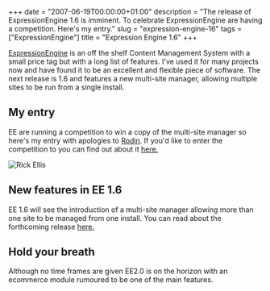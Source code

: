 +++
date = "2007-06-19T00:00:00+01:00"
description = "The release of ExpressionEngine 1.6 is imminent. To celebrate ExpressionEngine are having a competition. Here's my entry."
slug = "expression-engine-16"
tags = ["ExpressionEngine"]
title = "Expression Engine 1.6"
+++

[ExpressionEngine][1] is an off the shelf Content Management System with a small
price tag but with a long list of features. I've used it for many projects now
and have found it to be an excellent and flexible piece of software. The next
release is 1.6 and features a new multi-site manager, allowing multiple sites to
be run from a single install.

## My entry

EE are running a competition to win a copy of the multi-site manager so here's
my entry with apologies to [Rodin][2]. If you'd like to enter the competition to
you can find out about it [here.][3]

![Rick Ellis][4]

## New features in EE 1.6

EE 1.6 will see the introduction of a multi-site manager allowing more than one
site to be managed from one install. You can read about the forthcoming release
[here.][3]

## Hold your breath

Although no time frames are given EE2.0 is on the horizon with an ecommerce
module rumoured to be one of the main features.

[1]: http://expressionengine.com
[2]: http://en.wikipedia.org/wiki/Auguste_Rodin
[3]:
  http://expressionengine.com/blog/entry/160_preview_and_multiple_rick_manager_birthday_contest/
[4]: /images/articles/rick.jpg "Rick Ellis"
